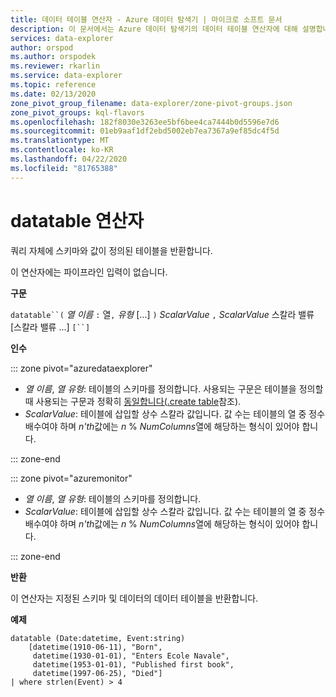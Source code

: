 ```yaml
---
title: 데이터 테이블 연산자 - Azure 데이터 탐색기 | 마이크로 소프트 문서
description: 이 문서에서는 Azure 데이터 탐색기의 데이터 테이블 연산자에 대해 설명합니다.
services: data-explorer
author: orspod
ms.author: orspodek
ms.reviewer: rkarlin
ms.service: data-explorer
ms.topic: reference
ms.date: 02/13/2020
zone_pivot_group_filename: data-explorer/zone-pivot-groups.json
zone_pivot_groups: kql-flavors
ms.openlocfilehash: 182f8030e3263ee5bf6bee4ca7444b0d5596e7d6
ms.sourcegitcommit: 01eb9aaf1df2ebd5002eb7ea7367a9ef85dc4f5d
ms.translationtype: MT
ms.contentlocale: ko-KR
ms.lasthandoff: 04/22/2020
ms.locfileid: "81765388"
---
```

# <a name="datatable-operator"></a>datatable 연산자

쿼리 자체에 스키마와 값이 정의된 테이블을 반환합니다.

이 연산자에는 파이프라인 입력이 없습니다.

**구문**

`datatable``(` *열 이름* `:` 열`,` *유형* [...] `)` *ScalarValue* `,` *ScalarValue* 스칼라 밸류 [스칼라 밸류 ...] `[``]`

**인수**

::: zone pivot="azuredataexplorer"

* *열 이름*, *열 유형*: 테이블의 스키마를 정의합니다. 사용되는 구문은 테이블을 정의할 때 사용되는 구문과 정확히 [동일합니다(.create table](../management/create-table-command.md)참조).
* *ScalarValue*: 테이블에 삽입할 상수 스칼라 값입니다. 값 수는 테이블의 열 중 정수 배수여야 하며 *n'th*값에는 *n* % *NumColumns*열에 해당하는 형식이 있어야 합니다.

::: zone-end

::: zone pivot="azuremonitor"

* *열 이름*, *열 유형*: 테이블의 스키마를 정의합니다.
* *ScalarValue*: 테이블에 삽입할 상수 스칼라 값입니다. 값 수는 테이블의 열 중 정수 배수여야 하며 *n'th*값에는 *n* % *NumColumns*열에 해당하는 형식이 있어야 합니다.

::: zone-end

**반환**

이 연산자는 지정된 스키마 및 데이터의 데이터 테이블을 반환합니다.

**예제**

```kusto
datatable (Date:datetime, Event:string)
    [datetime(1910-06-11), "Born",
     datetime(1930-01-01), "Enters Ecole Navale",
     datetime(1953-01-01), "Published first book",
     datetime(1997-06-25), "Died"]
| where strlen(Event) > 4
```
